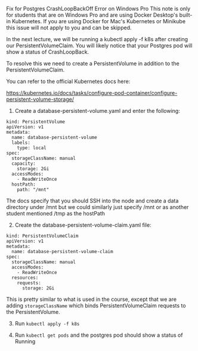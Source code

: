 Fix for Postgres CrashLoopBackOff Error on Windows Pro
This note is only for students that are on Windows Pro and are using Docker Desktop's built-in Kubernetes. If you are using Docker for Mac's Kubernetes or Minikube this issue will not apply to you and can be skipped.

In the next lecture, we will be running a kubectl apply -f k8s after creating our PersistentVolumeClaim. You will likely notice that your Postgres pod will show a status of CrashLoopBack.

To resolve this we need to create a PersistentVolume in addition to the PersistentVolumeClaim.

You can refer to the official Kubernetes docs here:

https://kubernetes.io/docs/tasks/configure-pod-container/configure-persistent-volume-storage/

1. Create a database-persistent-volume.yaml and enter the following:
```
kind: PersistentVolume
apiVersion: v1
metadata:
  name: database-persistent-volume
  labels:
    type: local
spec:
  storageClassName: manual
  capacity:
    storage: 2Gi
  accessModes:
    - ReadWriteOnce
  hostPath:
    path: "/mnt"
```
	
The docs specify that you should SSH into the node and create a data directory under /mnt but we could similarly just specify /mnt or as another student mentioned /tmp as the hostPath

2. Create the database-persistent-volume-claim.yaml file:
```
kind: PersistentVolumeClaim
apiVersion: v1
metadata:
  name: database-persistent-volume-claim
spec:
  storageClassName: manual
  accessModes:
    - ReadWriteOnce
  resources:
    requests:
      storage: 2Gi
```	  
This is pretty similar to what is used in the course,  except that we are adding `storageClassName` which binds PersistentVolumeClaim requests to the PersistentVolume.

3. Run `kubectl apply -f k8s`

4. Run `kubectl get pods` and the postgres pod should show a status of Running